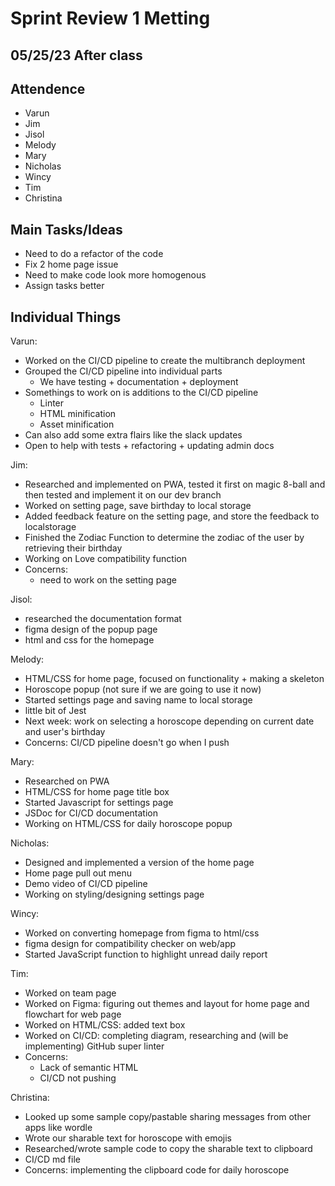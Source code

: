 # Sprint Review 1 Metting

## 05/25/23 After class

## Attendence
- Varun
- Jim
- Jisol
- Melody
- Mary
- Nicholas
- Wincy
- Tim
- Christina

## Main Tasks/Ideas
- Need to do a refactor of the code
- Fix 2 home page issue
- Need to make code look more homogenous
- Assign tasks better

## Individual Things

Varun:
- Worked on the CI/CD pipeline to create the multibranch deployment 
- Grouped the CI/CD pipeline into individual parts
    - We have testing + documentation + deployment
- Somethings to work on is additions to the CI/CD pipeline
    - Linter
    - HTML minification
    - Asset minification
- Can also add some extra flairs like the slack updates
- Open to help with tests + refactoring + updating admin docs

Jim:
- Researched and implemented on PWA, tested it first on magic 8-ball and then tested and implement it on our dev branch
- Worked on setting page, save birthday to local storage
- Added feedback feature on the setting page, and store the feedback to localstorage
- Finished the Zodiac Function to determine the zodiac of the user by retrieving their birthday
- Working on Love compatibility function
- Concerns: 
    - need to work on the setting page 

Jisol:
- researched the documentation format
- figma design of the popup page
- html and css for the homepage 

Melody:
- HTML/CSS for home page, focused on functionality + making a skeleton
- Horoscope popup (not sure if we are going to use it now)
- Started settings page and saving name to local storage
- little bit of Jest
- Next week: work on selecting a horoscope depending on current date and user's birthday
- Concerns: CI/CD pipeline doesn't go when I push

Mary:
- Researched on PWA
- HTML/CSS for home page title box
- Started Javascript for settings page
- JSDoc for CI/CD documentation
- Working on HTML/CSS for daily horoscope popup

Nicholas:
- Designed and implemented a version of the home page
- Home page pull out menu
- Demo video of CI/CD pipeline
- Working on styling/designing settings page

Wincy:
- Worked on converting homepage from figma to html/css
- figma design for compatibility checker on web/app
- Started JavaScript function to highlight unread daily report

Tim:
- Worked on team page
- Worked on Figma: figuring out themes and layout for home page and flowchart for web page
- Worked on HTML/CSS: added text box
- Worked on CI/CD: completing diagram, researching and (will be  implementing) GitHub super linter
- Concerns: 
    - Lack of semantic HTML
    - CI/CD not pushing

Christina:
- Looked up some sample copy/pastable sharing messages from other apps like wordle
- Wrote our sharable text for horoscope with emojis
- Researched/wrote sample code to copy the sharable text to clipboard
- CI/CD md file
- Concerns: implementing the clipboard code for daily horoscope




